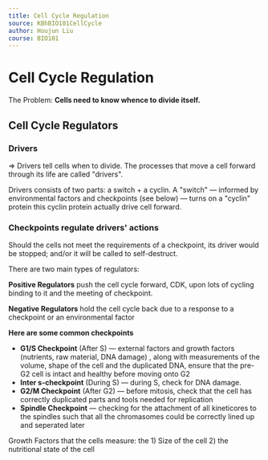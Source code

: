 ```yaml
---
title: Cell Cycle Regulation
source: KBhBIO101CellCycle
author: Houjun Liu
course: BIO101
---
```


# Cell Cycle Regulation
The Problem: **Cells need to know whence to divide itself.**

## Cell Cycle Regulators
### Drivers
=> Drivers tell cells when to divide. The processes that move a cell forward through its life are called "drivers".

Drivers consists of two parts: a switch + a cyclin. A "switch" — informed by environmental factors and checkpoints (see below) — turns on a "cyclin" protein this cyclin protein actually drive cell forward.

### Checkpoints regulate drivers' actions
Should the cells not meet the requirements of a checkpoint, its driver would be stopped; and/or it will be called to self-destruct.

There are two main types of regulators:

**Positive Regulators** push the cell cycle forward, CDK, upon lots of cycling binding to it and the meeting of checkpoint.

**Negative Regulators** hold the cell cycle back due to a response to a checkpoint or an environmental factor

**Here are some common checkpoints**

* **G1/S Checkpoint** (After S) — external factors and growth factors (nutrients, raw material, DNA damage) , along with measurements of the volume, shape of the cell and the duplicated DNA, ensure that the pre-G2 cell is intact and healthy before moving onto G2
* **Inter s-checkpoint** (During S) — during S, check for DNA damage.
* **G2/M Checkpoint** (After G2) — before mitosis, check that the cell has correctly duplicated parts and tools needed for replication
* **Spindle Checkpoint** — checking for the attachment of all kineticores to the spindles such that all the chromasomes could be correctly lined up and seperated later

Growth Factors that the cells measure: the 1) Size of the cell 2) the nutritional state of the cell

